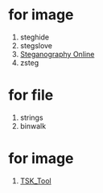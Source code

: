 # for image  
1. steghide  
2. stegslove  
3. [Steganography Online
](https://stylesuxx.github.io/steganography/)
4. zsteg

# for file  
1. strings  
2. binwalk  

# for image  
1. [TSK_Tool](https://wiki.sleuthkit.org/index.php?title=TSK_Tool_Overview)

